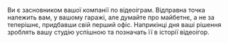 Ви є засновником вашої компанії по відеоіграм. Відправна точка належить вам, у вашому гаражі, але думайте про майбетнє, а не за теперішнє, придбавши свій перший офіс. Наприкінці дня ваші рішення зроблять вашу студію успішною та позначать її в історії відеоігор.